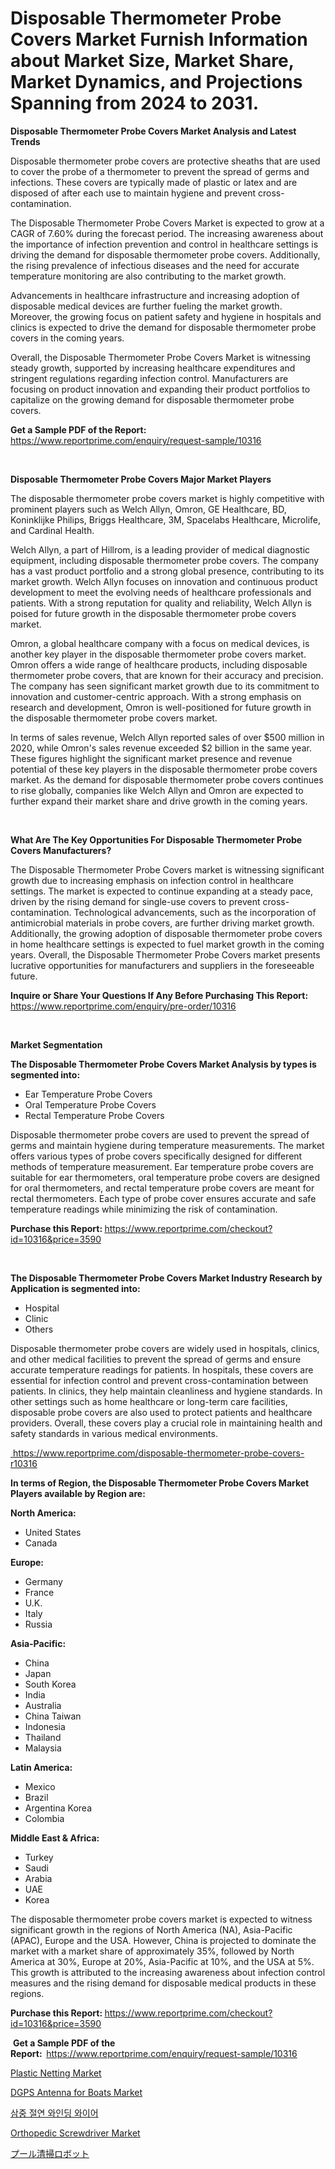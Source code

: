 <p><h1>Disposable Thermometer Probe Covers Market Furnish Information about Market Size, Market Share, Market Dynamics, and Projections Spanning from 2024 to 2031.</h1></p><p><strong>Disposable Thermometer Probe Covers Market Analysis and Latest Trends</strong></p>
<p><p>Disposable thermometer probe covers are protective sheaths that are used to cover the probe of a thermometer to prevent the spread of germs and infections. These covers are typically made of plastic or latex and are disposed of after each use to maintain hygiene and prevent cross-contamination.</p><p>The Disposable Thermometer Probe Covers Market is expected to grow at a CAGR of 7.60% during the forecast period. The increasing awareness about the importance of infection prevention and control in healthcare settings is driving the demand for disposable thermometer probe covers. Additionally, the rising prevalence of infectious diseases and the need for accurate temperature monitoring are also contributing to the market growth.</p><p>Advancements in healthcare infrastructure and increasing adoption of disposable medical devices are further fueling the market growth. Moreover, the growing focus on patient safety and hygiene in hospitals and clinics is expected to drive the demand for disposable thermometer probe covers in the coming years.</p><p>Overall, the Disposable Thermometer Probe Covers Market is witnessing steady growth, supported by increasing healthcare expenditures and stringent regulations regarding infection control. Manufacturers are focusing on product innovation and expanding their product portfolios to capitalize on the growing demand for disposable thermometer probe covers.</p></p>
<p><strong>Get a Sample PDF of the Report:&nbsp;</strong> <a href="https://www.reportprime.com/enquiry/request-sample/10316">https://www.reportprime.com/enquiry/request-sample/10316</a></p>
<p>&nbsp;</p>
<p><strong>Disposable Thermometer Probe Covers Major Market Players</strong></p>
<p><p>The disposable thermometer probe covers market is highly competitive with prominent players such as Welch Allyn, Omron, GE Healthcare, BD, Koninklijke Philips, Briggs Healthcare, 3M, Spacelabs Healthcare, Microlife, and Cardinal Health.</p><p>Welch Allyn, a part of Hillrom, is a leading provider of medical diagnostic equipment, including disposable thermometer probe covers. The company has a vast product portfolio and a strong global presence, contributing to its market growth. Welch Allyn focuses on innovation and continuous product development to meet the evolving needs of healthcare professionals and patients. With a strong reputation for quality and reliability, Welch Allyn is poised for future growth in the disposable thermometer probe covers market.</p><p>Omron, a global healthcare company with a focus on medical devices, is another key player in the disposable thermometer probe covers market. Omron offers a wide range of healthcare products, including disposable thermometer probe covers, that are known for their accuracy and precision. The company has seen significant market growth due to its commitment to innovation and customer-centric approach. With a strong emphasis on research and development, Omron is well-positioned for future growth in the disposable thermometer probe covers market.</p><p>In terms of sales revenue, Welch Allyn reported sales of over $500 million in 2020, while Omron's sales revenue exceeded $2 billion in the same year. These figures highlight the significant market presence and revenue potential of these key players in the disposable thermometer probe covers market. As the demand for disposable thermometer probe covers continues to rise globally, companies like Welch Allyn and Omron are expected to further expand their market share and drive growth in the coming years.</p></p>
<p>&nbsp;</p>
<p><strong>What Are The Key Opportunities For Disposable Thermometer Probe Covers Manufacturers?</strong></p>
<p><p>The Disposable Thermometer Probe Covers market is witnessing significant growth due to increasing emphasis on infection control in healthcare settings. The market is expected to continue expanding at a steady pace, driven by the rising demand for single-use covers to prevent cross-contamination. Technological advancements, such as the incorporation of antimicrobial materials in probe covers, are further driving market growth. Additionally, the growing adoption of disposable thermometer probe covers in home healthcare settings is expected to fuel market growth in the coming years. Overall, the Disposable Thermometer Probe Covers market presents lucrative opportunities for manufacturers and suppliers in the foreseeable future.</p></p>
<p><strong>Inquire or Share Your Questions If Any Before Purchasing This Report:</strong> <a href="https://www.reportprime.com/enquiry/pre-order/10316">https://www.reportprime.com/enquiry/pre-order/10316</a></p>
<p>&nbsp;</p>
<p><strong>Market Segmentation</strong></p>
<p><strong>The Disposable Thermometer Probe Covers Market Analysis by types is segmented into:</strong></p>
<p><ul><li>Ear Temperature Probe Covers</li><li>Oral Temperature Probe Covers</li><li>Rectal Temperature Probe Covers</li></ul></p>
<p><p>Disposable thermometer probe covers are used to prevent the spread of germs and maintain hygiene during temperature measurements. The market offers various types of probe covers specifically designed for different methods of temperature measurement. Ear temperature probe covers are suitable for ear thermometers, oral temperature probe covers are designed for oral thermometers, and rectal temperature probe covers are meant for rectal thermometers. Each type of probe cover ensures accurate and safe temperature readings while minimizing the risk of contamination.</p></p>
<p><strong>Purchase this Report:&nbsp;</strong><a href="https://www.reportprime.com/checkout?id=10316&price=3590">https://www.reportprime.com/checkout?id=10316&price=3590</a></p>
<p>&nbsp;</p>
<p><strong>The Disposable Thermometer Probe Covers Market Industry Research by Application is segmented into:</strong></p>
<p><ul><li>Hospital</li><li>Clinic</li><li>Others</li></ul></p>
<p><p>Disposable thermometer probe covers are widely used in hospitals, clinics, and other medical facilities to prevent the spread of germs and ensure accurate temperature readings for patients. In hospitals, these covers are essential for infection control and prevent cross-contamination between patients. In clinics, they help maintain cleanliness and hygiene standards. In other settings such as home healthcare or long-term care facilities, disposable probe covers are also used to protect patients and healthcare providers. Overall, these covers play a crucial role in maintaining health and safety standards in various medical environments.</p></p>
<p><a href="https://www.reportprime.com/disposable-thermometer-probe-covers-r10316">&nbsp;https://www.reportprime.com/disposable-thermometer-probe-covers-r10316</a></p>
<p><strong>In terms of Region, the Disposable Thermometer Probe Covers Market Players available by Region are:</strong></p>
<p>
    <p> <strong> North America: </strong>
        <ul>
            <li>United States</li>
            <li>Canada</li>
        </ul>
        </p> 
    <p> <strong> Europe: </strong>
        <ul>
            <li>Germany</li>
            <li>France</li>
            <li>U.K.</li>
            <li>Italy</li>
            <li>Russia</li>
        </ul>
        </p> 
    <p> <strong> Asia-Pacific: </strong>
        <ul>
            <li>China</li>
            <li>Japan</li>
            <li>South Korea</li>
            <li>India</li>
            <li>Australia</li>
            <li>China Taiwan</li>
            <li>Indonesia</li>
            <li>Thailand</li>
            <li>Malaysia</li>
        </ul>
        </p> 
    <p> <strong> Latin America: </strong>
        <ul>
            <li>Mexico</li>
            <li>Brazil</li>
            <li>Argentina Korea</li>
            <li>Colombia</li>
        </ul>
        </p> 
    <p> <strong> Middle East & Africa: </strong>
        <ul>
            <li>Turkey</li>
            <li>Saudi</li>
            <li>Arabia</li>
            <li>UAE</li>
            <li>Korea</li>
        </ul>
    </p>
    </p>
<p><p>The disposable thermometer probe covers market is expected to witness significant growth in the regions of North America (NA), Asia-Pacific (APAC), Europe and the USA. However, China is projected to dominate the market with a market share of approximately 35%, followed by North America at 30%, Europe at 20%, Asia-Pacific at 10%, and the USA at 5%. This growth is attributed to the increasing awareness about infection control measures and the rising demand for disposable medical products in these regions.</p></p>
<p><strong>Purchase this Report: </strong><a href="https://www.reportprime.com/checkout?id=10316&price=3590">https://www.reportprime.com/checkout?id=10316&price=3590</a></p>
<p>&nbsp;<strong>Get a Sample PDF of the Report:&nbsp;&nbsp;</strong><a href="https://www.reportprime.com/enquiry/request-sample/10316">https://www.reportprime.com/enquiry/request-sample/10316</a></p>
<p><strong></strong></p>
<p><p><a href="https://issuu.com/reportprime-2/docs/plastic-netting-market-size-2030.pptx">Plastic Netting Market</a></p><p><a href="https://www.linkedin.com/pulse/dgps-antenna-boats-market-size-focuses-dynamics-in-depth-jmukf">DGPS Antenna for Boats Market</a></p><p><a href="https://github.com/camron674/Market-Research-Report-List-1/blob/main/468777274261.md">삼중 절연 와인딩 와이어</a></p><p><a href="https://github.com/brenzgnarento/Market-Research-Report-List-2/blob/main/orthopedic-screwdriver-market.md">Orthopedic Screwdriver Market</a></p><p><a href="https://github.com/Sophiaard2003/Market-Research-Report-List-1/blob/main/491750679396.md">プール清掃ロボット</a></p></p>